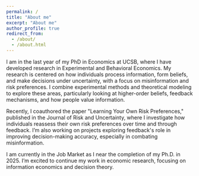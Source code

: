 ```yaml
---
permalink: /
title: "About me"
excerpt: "About me"
author_profile: true
redirect_from: 
  - /about/
  - /about.html
---
```


I am in the last year of my PhD in Economics at UCSB, where I have developed research in Experimental and Behavioral Economics. 
My research is centered on how individuals process information, form beliefs, and make decisions under uncertainty, with a focus on misinformation and risk preferences. 
I combine experimental methods and theoretical modeling to explore these areas, particularly looking at higher-order beliefs, feedback mechanisms, and how people value information.

Recently, I coauthored the paper "Learning Your Own Risk Preferences," published in the Journal of Risk and Uncertainty, where I investigate how individuals reassess their own risk preferences over time and through feedback. I’m also working on projects exploring feedback's role in improving decision-making accuracy, especially in combating misinformation.

I am currently in the Job Market as I near the completion of my Ph.D. in 2025. I’m excited to continue my work in economic research, focusing on information economics and decision theory.

